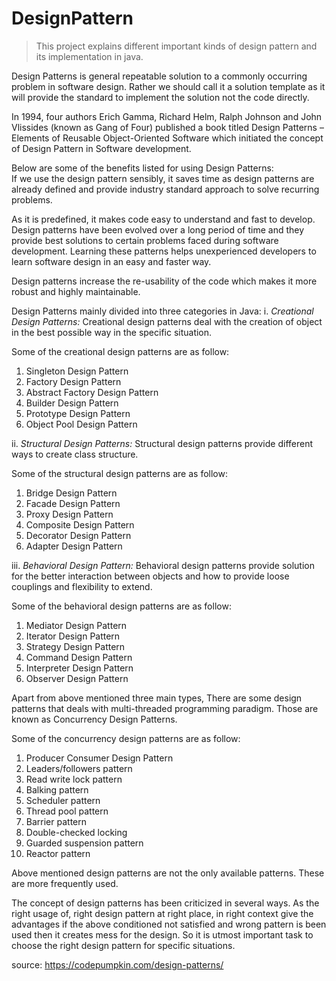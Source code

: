 DesignPattern
===============

> This project explains different important kinds of design pattern and its implementation in java.

Design Patterns is general repeatable solution to a commonly occurring problem in software design. Rather we should call it a solution template as it will provide the standard to implement the solution
not the code directly.

In 1994, four authors Erich Gamma, Richard Helm, Ralph Johnson and John Vlissides (known as Gang of Four) published a book titled Design Patterns – Elements of Reusable Object-Oriented Software which initiated the concept of Design Pattern in Software development.

Below are some of the benefits listed for using Design Patterns:  
If we use the design pattern sensibly, it saves time as design patterns are already defined and provide industry standard approach to solve recurring problems.

As it is predefined, it makes code easy to understand and fast to develop. Design patterns have been evolved over a long period of time and they provide best solutions to certain problems faced during software development. Learning these patterns helps unexperienced developers to learn software design in an easy and faster way.

Design patterns increase the re-usability of the code which makes it more robust and highly maintainable.

Design Patterns mainly divided into three categories  in Java:
i. *Creational Design Patterns:*  Creational design patterns deal with the creation of object in the best possible way in the specific situation. 

Some of the creational design patterns are as follow:

1. Singleton Design Pattern
2. Factory Design Pattern
3. Abstract Factory Design Pattern
4. Builder Design Pattern
5. Prototype Design Pattern
6. Object Pool Design Pattern  

ii. *Structural Design Patterns:*  Structural design patterns  provide different ways to create class structure.  

Some of the structural design patterns are as follow:

1. Bridge Design Pattern
2. Facade Design Pattern
3. Proxy Design Pattern
4. Composite Design Pattern
5. Decorator Design Pattern
6. Adapter Design Pattern

iii. *Behavioral Design Pattern:* Behavioral design patterns provide solution for the better interaction between objects and how to provide loose couplings and flexibility to extend.  

Some of the behavioral design patterns are as follow:

1. Mediator Design Pattern
2. Iterator Design Pattern
3. Strategy Design Pattern
4. Command Design Pattern
5. Interpreter Design Pattern
6. Observer Design Pattern

Apart from above mentioned three main types, There are some design patterns that deals with multi-threaded programming paradigm. Those are known as Concurrency Design Patterns. 

Some of the concurrency design patterns are as follow:

1. Producer Consumer Design Pattern  
2. Leaders/followers pattern
3. Read write lock pattern
4. Balking pattern
5. Scheduler pattern
6. Thread pool pattern
7. Barrier pattern
8. Double-checked locking
9. Guarded suspension pattern
10. Reactor pattern

Above mentioned design patterns are not the only available patterns. These are more frequently used.

The concept of design patterns has been criticized in several ways. As the right usage of, right design pattern at right place, in right context give the advantages if the above conditioned not satisfied and wrong pattern is been used then it creates mess for the design. So it is utmost important task to choose the right design pattern for specific situations.

source: https://codepumpkin.com/design-patterns/